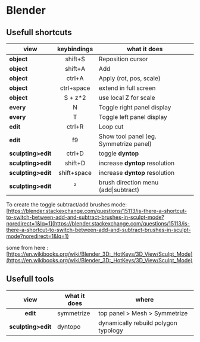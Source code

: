 # Blender

## Usefull shortcuts

 | view | keybindings | what it does |
| -- | :--: | -- |
| **object** | shift+S | Reposition cursor |
| **object** | shift+A | Add |
| **object** | ctrl+A | Apply (rot, pos, scale) |
| **object** | ctrl+space | extend in full screen |
| **object** | S + z*2 | use local Z for scale |
| **every** | N | Toggle right panel display |
| **every** | T | Toggle left panel display |
| **edit** | ctrl+R | Loop cut |
| **edit** | f9 | Show tool panel (eg. Symmetrize panel) |
| **sculpting>edit** | ctrl+D | toggle **dyntop** |
| **sculpting>edit** | shift+D | increase **dyntop** resolution |
| **sculpting>edit** | shift+space | increase **dyntop** resolution |
| **sculpting>edit** | ²| brush direction menu (add\|subtract) |

To create the toggle subtract/add brushes mode:
[https://blender.stackexchange.com/questions/15113/is-there-a-shortcut-to-switch-between-add-and-subtract-brushes-in-sculpt-mode?noredirect=1&lq=1](https://blender.stackexchange.com/questions/15113/is-there-a-shortcut-to-switch-between-add-and-subtract-brushes-in-sculpt-mode?noredirect=1&lq=1)

some from here : [https://en.wikibooks.org/wiki/Blender_3D:_HotKeys/3D_View/Sculpt_Mode](https://en.wikibooks.org/wiki/Blender_3D:_HotKeys/3D_View/Sculpt_Mode)

## Usefull tools

| view | what it does | where |
| :--: | -- | -- |
| **edit** | symmetrize | top panel > Mesh > Symmetrize |
| **sculpting>edit** | dyntopo | dynamically rebuild polygon typology |

<!--stackedit_data:
eyJoaXN0b3J5IjpbMTgzODMxNTQxMCwxODM4MTEyNzI0LC03Mz
MzNjE0NTcsMjA0NDM5MTg5NSwtMjg4NDE5ODksLTI4OTY1ODIx
OCw5NTEyMTA4NjMsLTIyNjAxNTMxLDE0Mjg2MjA1ODFdfQ==
-->